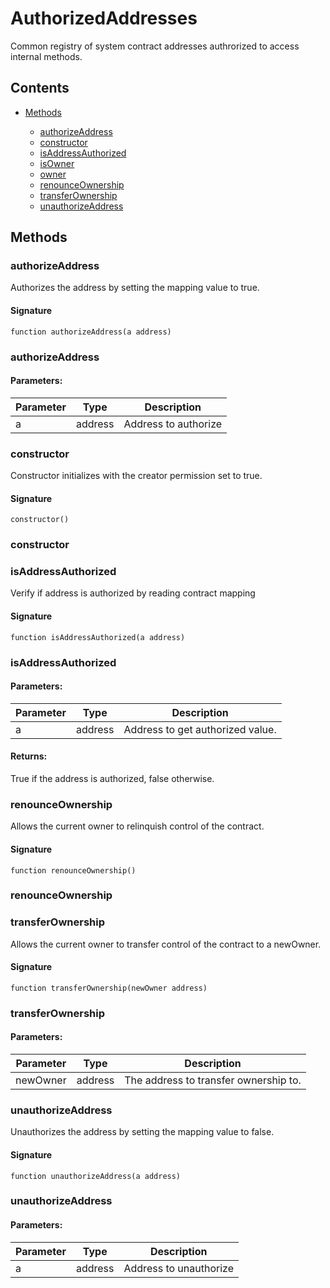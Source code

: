 # AuthorizedAddresses


Common registry of system contract addresses authrorized to access internal methods.

## Contents


 - [Methods](undefined)
    
     - [authorizeAddress](#authorizeAddress)
     - [constructor](#constructor)
     - [isAddressAuthorized](#isAddressAuthorized)
     - [isOwner](#isOwner)
     - [owner](#owner)
     - [renounceOwnership](#renounceOwnership)
     - [transferOwnership](#transferOwnership)
     - [unauthorizeAddress](#unauthorizeAddress)
    

## Methods

### authorizeAddress


Authorizes the address by setting the mapping value to true.

#### Signature

```solidity
function authorizeAddress(a address)
```

### authorizeAddress

#### Parameters:

Parameter | Type | Description
--- | --- | ---
a | address | Address to authorize

### constructor


Constructor initializes with the creator permission set to true.

#### Signature

```solidity
constructor()
```

### constructor

### isAddressAuthorized


Verify if address is authorized by reading contract mapping

#### Signature

```solidity
function isAddressAuthorized(a address)
```

### isAddressAuthorized

#### Parameters:

Parameter | Type | Description
--- | --- | ---
a | address | Address to get authorized value.

#### Returns:


True if the address is authorized, false otherwise.

### renounceOwnership


Allows the current owner to relinquish control of the contract.

#### Signature

```solidity
function renounceOwnership()
```

### renounceOwnership

### transferOwnership


Allows the current owner to transfer control of the contract to a newOwner.

#### Signature

```solidity
function transferOwnership(newOwner address)
```

### transferOwnership

#### Parameters:

Parameter | Type | Description
--- | --- | ---
newOwner | address | The address to transfer ownership to.

### unauthorizeAddress


Unauthorizes the address by setting the mapping value to false.

#### Signature

```solidity
function unauthorizeAddress(a address)
```

### unauthorizeAddress

#### Parameters:

Parameter | Type | Description
--- | --- | ---
a | address | Address to unauthorize
